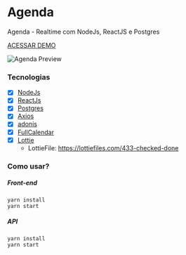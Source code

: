 # Agenda

Agenda - Realtime com NodeJs, ReactJS e Postgres

[ACESSAR DEMO](https://agenda.ogabrielaraujo.com.br)

![Agenda Preview](https://i.imgur.com/jG6XMZK.gif)

### Tecnologias

- [x] [NodeJs](https://nodejs.org/en/)
- [x] [ReactJs](https://pt-br.reactjs.org/)
- [x] [Postgres](https://github.com/postgres/postgres)
- [x] [Axios](https://github.com/axios/axios)
- [x] [adonis](https://adonisjs.com/)
- [x] [FullCalendar](https://github.com/fullcalendar/fullcalendar)
- [x] [Lottie](https://airbnb.io/lottie/)
  - LottieFile: https://lottiefiles.com/433-checked-done

### Como usar?

##### Front-end

```
yarn install
yarn start
```

##### API

```
yarn install
yarn start
```
